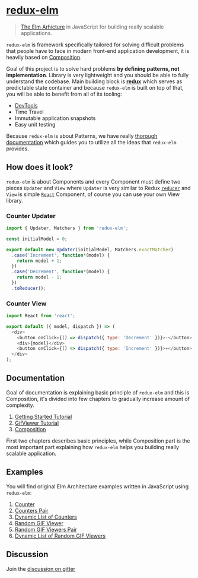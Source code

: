 # [redux-elm](http://salsita.github.io/redux-elm)

> [The Elm Arhicture](https://github.com/evancz/elm-architecture-tutorial) in JavaScript for building really scalable applications.

`redux-elm` is framework specifically tailored for solving difficult problems that people have to face in modern front-end application development, it is heavily based on [Composition](http://salsita.github.io/redux-elm/composition/).

Goal of this project is to solve hard problems **by defining patterns, not implementation**. Library is very lightweight and you should be able to fully understand the codebase. Main building block is **[redux](http://github.com/reactjs/redux)** which serves as predictable state container and because `redux-elm` is built on top of that, you will be able to benefit from all of its tooling:


* [DevTools](https://github.com/zalmoxisus/redux-devtools-extension)
* Time Travel
* Immutable application snapshots
* Easy unit testing

Because `redux-elm` is about Patterns, we have really [thorough documentation](http://salsita.github.io/redux-elm) which guides you to utilize all the ideas that `redux-elm` provides.

## How does it look?

`redux-elm` is about Components and every Component must define two pieces `Updater` and `View` where `Updater` is very similar to Redux [`reducer`](http://redux.js.org/docs/basics/Reducers.html) and `View` is simple [`React`](https://facebook.github.io/react/) Component, of course you can use your own View library.

### Counter Updater

```javascript
import { Updater, Matchers } from 'redux-elm';

const initialModel = 0;

export default new Updater(initialModel, Matchers.exactMatcher)
  .case('Increment', function*(model) {
    return model + 1;
  })
  .case('Decrement', function*(model) {
    return model - 1;
  })
  .toReducer();
```

### Counter View

```javascript
import React from 'react';

export default ({ model, dispatch }) => (
  <div>
    <button onClick={() => dispatch({ type: 'Decrement' })}>-</button>
    <div>{model}</div>
    <button onClick={() => dispatch({ type: 'Increment' })}>+</button>
  </div>
);

```

## Documentation

Goal of documentation is explaining basic principle of `redux-elm` and this is Composition, it's divided into few chapters to gradually increase amount of complexity. 

1. [Getting Started Tutorial](http://salsita.github.io/redux-elm/getting-started/)
2. [GifViewer Tutorial](http://salsita.github.io/redux-elm/gif-viewer/)
3. [Composition](http://salsita.github.io/redux-elm/composition/)

First two chapters describes basic principles, while Composition part is the most important part explaining how `redux-elm` helps you building really scalable application.

## Examples

You will find original Elm Architecture examples written in JavaScript using `redux-elm`:

1. [Counter](./examples/counter)
2. [Counters Pair](./examples/pair-of-counters)
2. [Dynamic List of Counters](./examples/dynamic-list-of-counters)
2. [Random GIF Viewer](./examples/random-gif-viewer)
2. [Random GIF Viewers Pair](./examples/gif-viewer-pair)
2. [Dynamic List of Random GIF Viewers](./examples/gif-viewers-dynamic-list)

## Discussion
Join the [discussion on gitter](https://gitter.im/salsita/redux-elm)